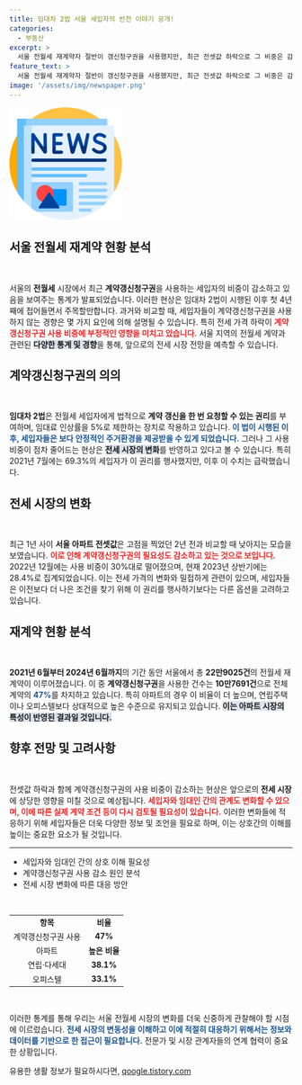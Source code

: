 ```yaml
---
title: 임대차 2법 서울 세입자의 반전 이야기 공개!
categories:
  - 부동산
excerpt: >
  서울 전월세 재계약자 절반이 갱신청구권을 사용했지만, 최근 전셋값 하락으로 그 비중은 감소 추세! 임대차 2법 시행 4년을 맞아 변화하는 시장 상황을 자세히 살펴봅니다. 클릭으로 더 많은 정보를 확인하세요!
feature_text: >
  서울 전월세 재계약자 절반이 갱신청구권을 사용했지만, 최근 전셋값 하락으로 그 비중은 감소 추세! 임대차 2법 시행 4년을 맞아 변화하는 시장 상황을 자세히 살펴봅니다. 클릭으로 더 많은 정보를 확인하세요!
image: '/assets/img/newspaper.png'
---
```


<p><img src="/assets/img/newspaper.png" alt="kimp 속보" /></p>

<h2 data-ke-size="size26">서울 전월세 재계약 현황 분석</h2>

<p data-ke-size="size16">&nbsp;</p>

<p data-ke-size="size16">서울의 <b>전월세</b> 시장에서 최근 <b>계약갱신청구권</b>을 사용하는 세입자의 비중이 감소하고 있음을 보여주는 통계가 발표되었습니다. 이러한 현상은 임대차 2법이 시행된 이후 첫 4년째에 접어들면서 주목할만합니다. 과거와 비교할 때, 세입자들이 계약갱신청구권을 사용하지 않는 경향은 몇 가지 요인에 의해 설명될 수 있습니다. 특히 전세 가격 하락이 <b><span style="color: #ee2323;">계약갱신청구권 사용 비중에 부정적인 영향을 미치고 있습니다.</span></b> 서울 지역의 전월세 계약과 관련된 <b><span style="background-color: #21538527;">다양한 통계 및 경향</span></b>을 통해, 앞으로의 전세 시장 전망을 예측할 수 있습니다.</p>

<h2 data-ke-size="size26">계약갱신청구권의 의의</h2>

<p data-ke-size="size16">&nbsp;</p>

<p data-ke-size="size16"><b>임대차 2법</b>은 전월세 세입자에게 법적으로 <b>계약 갱신을 한 번 요청할 수 있는 권리</b>를 부여하며, 임대료 인상률을 5%로 제한하는 장치로 작용하고 있습니다. <b><span style="color: #1a5490;">이 법이 시행된 이후, 세입자들은 보다 안정적인 주거환경을 제공받을 수 있게 되었습니다.</span></b> 그러나 그 사용 비중이 점차 줄어드는 현상은 <b><span style="background-color: #21538527;">전세 시장의 변화</span></b>를 반영하고 있다고 볼 수 있습니다. 특히 2021년 7월에는 69.3%의 세입자가 이 권리를 행사했지만, 이후 이 수치는 급락했습니다.</p>

<h2 data-ke-size="size26">전세 시장의 변화</h2>

<p data-ke-size="size16">&nbsp;</p>

<p data-ke-size="size16">최근 1년 사이 <b>서울 아파트 전셋값</b>은 고점을 찍었던 2년 전과 비교할 때 낮아지는 모습을 보였습니다. <b><span style="color: #ee2323;">이로 인해 계약갱신청구권의 필요성도 감소하고 있는 것으로 보입니다.</span></b> 2022년 12월에는 사용 비중이 30%대로 떨어졌으며, 현재 2023년 상반기에는 28.4%로 집계되었습니다. 이는 전세 가격의 변화와 밀접하게 관련이 있으며, 세입자들은 이전보다 더 나은 조건을 찾기 위해 이 권리를 행사하기보다는 다른 옵션을 고려하고 있습니다.</p>

<h2 data-ke-size="size26">재계약 현황 분석</h2>

<p data-ke-size="size16">&nbsp;</p>

<p data-ke-size="size16"><b>2021년 6월부터 2024년 6월까지</b>의 기간 동안 서울에서 총 <b>22만9025건</b>의 전월세 재계약이 이루어졌습니다. 이 중 <b>계약갱신청구권</b>을 사용한 건수는 <b>10만7691건</b>으로 전체 계약의 <b><span style="color: #1a5490;">47%</b></span>를 차지하고 있습니다. 특히 아파트의 경우 이 비율이 더 높으며, 연립주택이나 오피스텔보다 상대적으로 높은 수준으로 유지되고 있습니다.</b> <b><span style="background-color: #21538527;">이는 아파트 시장의 특성이 반영된 결과일 것입니다.</span></b></p>

<h2 data-ke-size="size26">향후 전망 및 고려사항</h2>

<p data-ke-size="size16">&nbsp;</p>

<p data-ke-size="size16">전셋값 하락과 함께 계약갱신청구권의 사용 비중이 감소하는 현상은 앞으로의 <b>전세 시장</b>에 상당한 영향을 미칠 것으로 예상됩니다. <b><span style="color: #ee2323;">세입자와 임대인 간의 관계도 변화할 수 있으며, 이에 따른 실제 계약 조건 등이 다시 검토될 필요성이 있습니다.</span></b> 이러한 변화들에 적응하기 위해 세입자들은 더욱 다양한 정보 및 조언을 필요로 하며, 이는 상호간의 이해를 높이는 중요한 요소가 될 것입니다.</p>

<hr />

<ul>
    <li>세입자와 임대인 간의 상호 이해 필요성</li>
    <li>계약갱신청구권 사용 감소 원인 분석</li>
    <li>전세 시장 변화에 따른 대응 방안</li>
</ul>

<p data-ke-size="size16">&nbsp;</p>

<table>
    <tr>
        <td style="text-align: center; height: 17px;"><b>항목</b></td>
        <td style="text-align: center; height: 17px;"><b>비율</b></td>
    </tr>
    <tr>
        <td style="text-align: center; height: 17px;">계약갱신청구권 사용</td>
        <td style="text-align: center; height: 17px;"><b>47%</b></td>
    </tr>
    <tr>
        <td style="text-align: center; height: 17px;">아파트</td>
        <td style="text-align: center; height: 17px;"><b>높은 비율</b></td>
    </tr>
    <tr>
        <td style="text-align: center; height: 17px;">연립·다세대</td>
        <td style="text-align: center; height: 17px;"><b>38.1%</b></td>
    </tr>
    <tr>
        <td style="text-align: center; height: 17px;">오피스텔</td>
        <td style="text-align: center; height: 17px;"><b>33.1%</b></td>
    </tr>
</table>

<p data-ke-size="size16">&nbsp;</p>

<p data-ke-size="size16">이러한 통계를 통해 우리는 서울 전월세 시장의 변화를 더욱 신중하게 관찰해야 할 시점에 이르렀습니다. <b><span style="color: #1a5490;">전세 시장의 변동성을 이해하고 이에 적절히 대응하기 위해서는 정보와 데이터를 기반으로 한 접근이 필요합니다.</span></b> 전문가 및 시장 관계자들의 연계 협력이 중요한 상황입니다.</p>
유용한 생활 정보가 필요하시다면, <a href="https://qoogle.tistory.com" rel="dofollow">qoogle.tistory.com</a>


